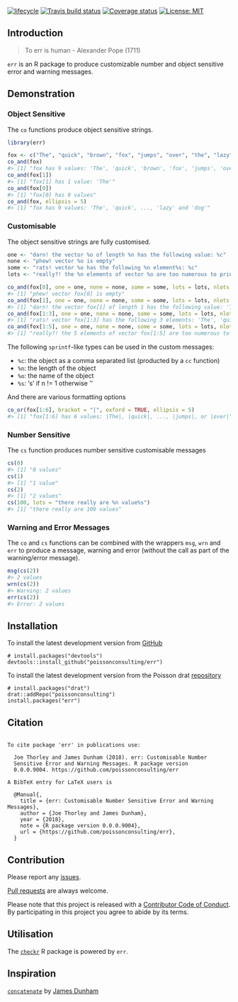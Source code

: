 
<!-- README.md is generated from README.Rmd. Please edit that file -->

[![lifecycle](https://img.shields.io/badge/lifecycle-maturing-blue.svg)](https://www.tidyverse.org/lifecycle/#maturing)
[![Travis build
status](https://travis-ci.com/poissonconsulting/err.svg?branch=master)](https://travis-ci.com/poissonconsulting/err)
[![Coverage
status](https://codecov.io/gh/poissonconsulting/err/branch/master/graph/badge.svg)](https://codecov.io/github/poissonconsulting/err?branch=master)
[![License:
MIT](https://img.shields.io/badge/License-MIT-green.svg)](https://opensource.org/licenses/MIT)

## Introduction

> To err is human - Alexander Pope (1711)

`err` is an R package to produce customizable number and object
sensitive error and warning messages.

## Demonstration

### Object Sensitive

The `co` functions produce object sensitive strings.

``` r
library(err)

fox <- c("The", "quick", "brown", "fox", "jumps", "over", "the", "lazy", "dog")
co_and(fox)
#> [1] "fox has 9 values: 'The', 'quick', 'brown', 'fox', 'jumps', 'over', 'the', 'lazy' and 'dog'"
co_and(fox[1])
#> [1] "fox[1] has 1 value: 'The'"
co_and(fox[0])
#> [1] "fox[0] has 0 values"
co_and(fox, ellipsis = 5)
#> [1] "fox has 9 values: 'The', 'quick', ..., 'lazy' and 'dog'"
```

### Customisable

The object sensitive strings are fully customised.

``` r
one <- "darn! the vector %o of length %n has the following value: %c"
none <- "phew! vector %o is empty"
some <- "rats! vector %o has the following %n element%s: %c"
lots <- "really?! the %n elements of vector %o are too numerous to print"

co_and(fox[0], one = one, none = none, some = some, lots = lots, nlots = 5)
#> [1] "phew! vector fox[0] is empty"
co_and(fox[1], one = one, none = none, some = some, lots = lots, nlots = 5)
#> [1] "darn! the vector fox[1] of length 1 has the following value: 'The'"
co_and(fox[1:3], one = one, none = none, some = some, lots = lots, nlots = 5)
#> [1] "rats! vector fox[1:3] has the following 3 elements: 'The', 'quick' and 'brown'"
co_and(fox[1:5], one = one, none = none, some = some, lots = lots, nlots = 5)
#> [1] "really?! the 5 elements of vector fox[1:5] are too numerous to print"
```

The following `sprintf`-like types can be used in the custom messages:

  - `%c`: the object as a comma separated list (producted by a `cc`
    function)
  - `%n`: the length of the object
  - `%o`: the name of the object
  - `%s`: ‘s’ if n \!= 1 otherwise ’’

And there are various formatting options

``` r
co_or(fox[1:6], bracket = "|", oxford = TRUE, ellipsis = 5)
#> [1] "fox[1:6] has 6 values: |The|, |quick|, ..., |jumps|, or |over|"
```

### Number Sensitive

The `cs` function produces number sensitive customisable messages

``` r
cs(0)
#> [1] "0 values"
cs(1)
#> [1] "1 value"
cs(2)
#> [1] "2 values"
cs(100, lots = "there really are %n value%s")
#> [1] "there really are 100 values"
```

### Warning and Error Messages

The `co` and `cs` functions can be combined with the wrappers `msg`,
`wrn` and `err` to produce a message, warning and error (without the
call as part of the warning/error message).

``` r
msg(cs(2))
#> 2 values
wrn(cs(2))
#> Warning: 2 values
err(cs(2))
#> Error: 2 values
```

## Installation

To install the latest development version from
[GitHub](https://github.com/poissonconsulting/err)

    # install.packages("devtools")
    devtools::install_github("poissonconsulting/err")

To install the latest development version from the Poisson drat
[repository](https://github.com/poissonconsulting/drat)

    # install.packages("drat")
    drat::addRepo("poissonconsulting")
    install.packages("err")

## Citation

``` 

To cite package 'err' in publications use:

  Joe Thorley and James Dunham (2018). err: Customisable Number
  Sensitive Error and Warning Messages. R package version
  0.0.0.9004. https://github.com/poissonconsulting/err

A BibTeX entry for LaTeX users is

  @Manual{,
    title = {err: Customisable Number Sensitive Error and Warning Messages},
    author = {Joe Thorley and James Dunham},
    year = {2018},
    note = {R package version 0.0.0.9004},
    url = {https://github.com/poissonconsulting/err},
  }
```

## Contribution

Please report any
[issues](https://github.com/poissonconsulting/err/issues).

[Pull requests](https://github.com/poissonconsulting/err/pulls) are
always welcome.

Please note that this project is released with a [Contributor Code of
Conduct](CONDUCT.md). By participating in this project you agree to
abide by its terms.

## Utilisation

The [`checkr`](https://github.com/poissonconsulting/checkr) R package is
powered by `err`.

## Inspiration

[`concatenate`](https://github.com/jamesdunham/concatenate) by [James
Dunham](https://github.com/jamesdunham)
